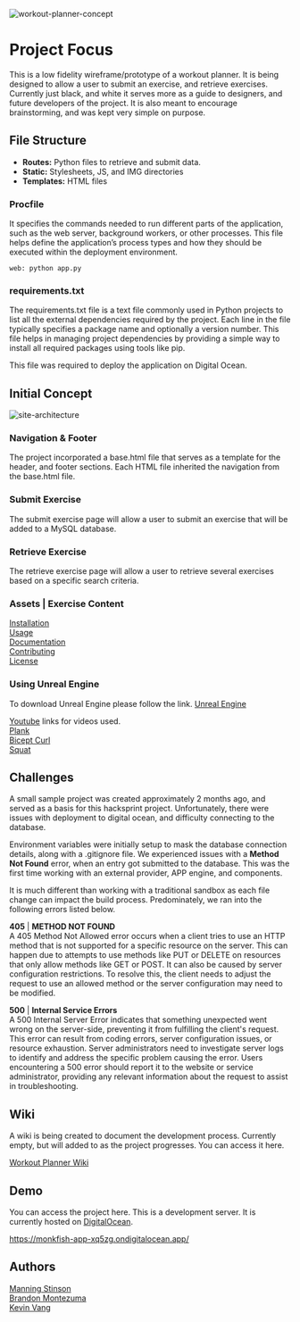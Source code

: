 
![workout-planner-concept](https://github.com/manningstinson/workout-planner/assets/104523090/05b6a497-c456-47f0-a7ea-10e057dd5023)

# Project Focus
This is a low fidelity wireframe/prototype of a workout planner.  It is being designed to allow a user to submit an exercise, and retrieve exercises. Currently just black, and white it serves more as a guide to designers, and future developers of the project.  It is also meant to encourage brainstorming, and was kept very simple on purpose.  

## File Structure
- **Routes:** Python files to retrieve and submit data.
- **Static:** Stylesheets, JS, and IMG directories
- **Templates:** HTML files

### Procfile
It specifies the commands needed to run different parts of the application, such as the web server, background workers, or other processes. This file helps define the application’s process types and how they should be executed within the deployment environment.

`web: python app.py`

### requirements.txt
The requirements.txt file is a text file commonly used in Python projects to list all the external dependencies required by the project. Each line in the file typically specifies a package name and optionally a version number. This file helps in managing project dependencies by providing a simple way to install all required packages using tools like pip.

This file was required to deploy the application on Digital Ocean. 

## Initial Concept
![site-architecture](https://github.com/manningstinson/workout-planner/assets/104523090/6fd7c4f5-c16a-438c-80b7-ee02db0fe40f)

### Navigation & Footer
The project incorporated a base.html file that serves as a template for the header, and footer sections. Each HTML file inherited the navigation from the base.html file. 

### Submit Exercise
The submit exercise page will allow a user to submit an exercise that will be added to a MySQL database. 

### Retrieve Exercise 
The retrieve exercise page will allow a user to retrieve several exercises based on a specific search criteria.

### Assets | Exercise Content 
[Installation](#installation)<br>
[Usage](#usage)<br>
[Documentation](#documentation)<br>
[Contributing](#contributing)<br>
[License](#license)<br>

### Using Unreal Engine

To download Unreal Engine please follow the link.
[Unreal Engine](https://www.unrealengine.com/en-US/free-download/game-development-engine?utm_source=BingSearch&utm_medium=PaidSearch&utm_campaign=pr*UE_sp*UnrealEngine_an*Internal_ct*Google_cn*GameEngine-US_ta*Keywords_pl*LinkClicks_co*US&utm_id=1311718477789983&utm_term=game%20engine&utm_content=554622408&utm_creative=81982458167678)

[Youtube](https://www.youtube.com/) links for videos used.\
[Plank](https://youtu.be/xtnempgJM_U)\
[Bicept Curl](https://youtu.be/NrVe2ZAsSj8)\
[Squat](https://youtu.be/Z80l3gt0dNk)

## Challenges
A small sample project was created approximately 2 months ago, and served as a basis for this hacksprint project.  Unfortunately, there were issues with deployment to digital ocean, and difficulty connecting to the database. 

Environment variables were initially setup to mask the database connection details, along with a .gitignore file.  We experienced issues with a **Method Not Found** error, when an entry got submitted to the database.  This was the first time working with an external provider, APP engine, and components. 

It is much different than working with a traditional sandbox as each file change can impact the build process. Predominately, we ran into the following errors listed below. 

**405** | **METHOD NOT FOUND** <br>
A 405 Method Not Allowed error occurs when a client tries to use an HTTP method that is not supported for a specific resource on the server. This can happen due to attempts to use methods like PUT or DELETE on resources that only allow methods like GET or POST. It can also be caused by server configuration restrictions. To resolve this, the client needs to adjust the request to use an allowed method or the server configuration may need to be modified.

**500**  | **Internal Service Errors** <br>
A 500 Internal Server Error indicates that something unexpected went wrong on the server-side, preventing it from fulfilling the client's request. This error can result from coding errors, server configuration issues, or resource exhaustion. Server administrators need to investigate server logs to identify and address the specific problem causing the error. Users encountering a 500 error should report it to the website or service administrator, providing any relevant information about the request to assist in troubleshooting.

## Wiki
A wiki is being created to document the development process.  Currently empty, but will added to as the project progresses.
You can access it here.

[Workout Planner Wiki](https://github.com/manningstinson/workout-planner/wiki) 

## Demo
You can access the project here.  This is a development server. It is currently hosted on [DigitalOcean](https://www.digitalocean.com/).

https://monkfish-app-xq5zg.ondigitalocean.app/

## Authors
[Manning Stinson](https://github.com/manningstinson) <br>
[Brandon Montezuma](https://github.com/bmontezuma) <br>
[Kevin Vang](https://github.com/kvang2)
